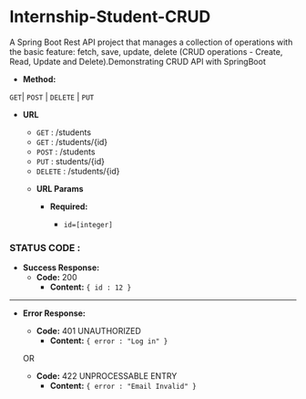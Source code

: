 # Internship-Student-CRUD
A  Spring Boot  Rest API project that manages a collection of operations with the basic feature: fetch, save, update, delete (CRUD operations - Create, Read, Update and Delete).Demonstrating CRUD API with SpringBoot
* **Method:**

`GET`| `POST` | `DELETE` | `PUT`

* **URL**
  
    - `GET` : /students 
    - `GET` : /students/{id}
    - `POST` : /students
    - `PUT` : students/{id}
    - `DELETE` : /students/{id}


   * **URL Params**

     - **Required:**

        - `id=[integer]`

### STATUS CODE :
* **Success Response:**
  * **Code:** 200 <br />
    * **Content:** `{ id : 12 }`
    
---
* **Error Response:**
  * **Code:** 401 UNAUTHORIZED <br />
    * **Content:** `{ error : "Log in" }`
    
  OR
  * **Code:** 422 UNPROCESSABLE ENTRY <br />
    * **Content:** `{ error : "Email Invalid" }`
